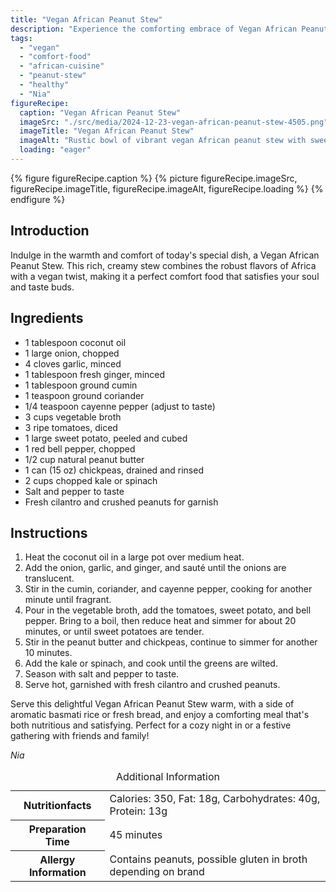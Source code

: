 ```yaml
---
title: "Vegan African Peanut Stew"
description: "Experience the comforting embrace of Vegan African Peanut Stew, a dish rich in flavors and perfect for any day."
tags:
  - "vegan"
  - "comfort-food"
  - "african-cuisine"
  - "peanut-stew"
  - "healthy"
  - "Nia"
figureRecipe: 
  caption: "Vegan African Peanut Stew"
  imageSrc: "./src/media/2024-12-23-vegan-african-peanut-stew-4505.png"
  imageTitle: "Vegan African Peanut Stew"
  imageAlt: "Rustic bowl of vibrant vegan African peanut stew with sweet potatoes, red bell pepper, and greens, garnished with cilantro and peanuts, beside rice and bread."
  loading: "eager"
---
```


{% figure figureRecipe.caption %}
{% picture figureRecipe.imageSrc, figureRecipe.imageTitle, figureRecipe.imageAlt, figureRecipe.loading %}
{% endfigure %}

## Introduction

Indulge in the warmth and comfort of today's special dish, a Vegan African Peanut Stew. This rich, creamy stew combines the robust flavors of Africa with a vegan twist, making it a perfect comfort food that satisfies your soul and taste buds.

## Ingredients

* 1 tablespoon coconut oil
* 1 large onion, chopped
* 4 cloves garlic, minced
* 1 tablespoon fresh ginger, minced
* 1 tablespoon ground cumin
* 1 teaspoon ground coriander
* 1/4 teaspoon cayenne pepper (adjust to taste)
* 3 cups vegetable broth
* 3 ripe tomatoes, diced
* 1 large sweet potato, peeled and cubed
* 1 red bell pepper, chopped
* 1/2 cup natural peanut butter
* 1 can (15 oz) chickpeas, drained and rinsed
* 2 cups chopped kale or spinach
* Salt and pepper to taste
* Fresh cilantro and crushed peanuts for garnish

## Instructions

1. Heat the coconut oil in a large pot over medium heat.
2. Add the onion, garlic, and ginger, and sauté until the onions are translucent.
3. Stir in the cumin, coriander, and cayenne pepper, cooking for another minute until fragrant.
4. Pour in the vegetable broth, add the tomatoes, sweet potato, and bell pepper. Bring to a boil, then reduce heat and simmer for about 20 minutes, or until sweet potatoes are tender.
5. Stir in the peanut butter and chickpeas, continue to simmer for another 10 minutes.
6. Add the kale or spinach, and cook until the greens are wilted.
7. Season with salt and pepper to taste.
8. Serve hot, garnished with fresh cilantro and crushed peanuts.

Serve this delightful Vegan African Peanut Stew warm, with a side of aromatic basmati rice or fresh bread, and enjoy a comforting meal that's both nutritious and satisfying. Perfect for a cozy night in or a festive gathering with friends and family!

*Nia*

<table><caption class='sr-only'>Additional Information</caption><tr><th>Nutritionfacts</th><td>Calories: 350, Fat: 18g, Carbohydrates: 40g, Protein: 13g&nbsp;</td></tr><tr><th>Preparation Time</th><td>45 minutes&nbsp;</td></tr><tr><th>Allergy Information</th><td>Contains peanuts, possible gluten in broth depending on brand&nbsp;</td></tr></table>

